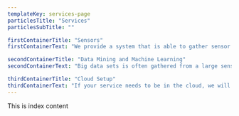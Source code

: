```yaml
---
templateKey: services-page
particlesTitle: "Services"
particlesSubTitle: ""

firstContainerTitle: "Sensors"
firstContainerText: "We provide a system that is able to gather sensor information on your target point. For example sensors for humidity, temperature, counting, pressure and flow. An ideal system we recommend is the Raspberry Pi, which is a small affordable single-board computer that can be mounted anywhere."

secondContainerTitle: "Data Mining and Machine Learning"
secondContainerText: "Big data sets is often gathered from a large sensor network, this is where special techniques like Data Mining and Machine Learning comes into play. With these techniques we can make your data useful."

thirdContainerTitle: "Cloud Setup"
thirdContainerText: "If your service needs to be in the cloud, we will take care of the setup process to get your service up and running. A cloud service like Google Cloud will eliminate issues with scalability and storage and help future proof your service."
---
```

This is index content
